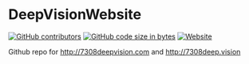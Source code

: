 # DeepVisionWebsite

[![GitHub contributors](https://img.shields.io/github/contributors/DeepVisionFRC/DeepVisionWebsite.svg)](https://github.com/DeepVisionFRC/DeepVisionWebsite)
[![GitHub code size in bytes](https://img.shields.io/github/languages/code-size/DeepVisionFRC/DeepVisionWebsite.svg)](https://github.com/DeepVisionFRC/DeepVisionWebsite)
[![Website](https://img.shields.io/website-up-down-green-red/http/7308deepvision.com.svg?label=7308deepvision.com)](http://7308deep.vision)

Github repo for http://7308deepvision.com and http://7308deep.vision
